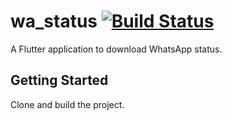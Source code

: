 # wa_status [![Build Status](https://travis-ci.com/JideGuru/wa_status.svg?branch=master)](https://travis-ci.com/JideGuru/wa_status)

A Flutter application to download WhatsApp status.

## Getting Started

Clone and build the project.

